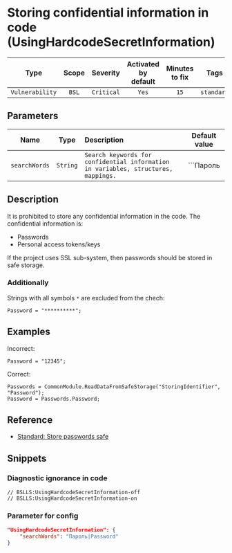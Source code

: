# Storing confidential information in code (UsingHardcodeSecretInformation)

| Type | Scope | Severity | Activated<br/>by default | Minutes<br/>to fix | Tags |
| :-: | :-: | :-: | :-: | :-: | :-: |
| `Vulnerability` | `BSL` | `Critical` | `Yes` | `15` | `standard` |

## Parameters 

| Name | Type | Description | Default value |
| :-: | :-: | :-- | :-: |
| `searchWords` | `String` | ```Search keywords for confidential information in variables, structures, mappings.``` | ```Пароль|Password``` |

<!-- Блоки выше заполняются автоматически, не трогать -->
## Description

It is prohibited to store any confidential information in the code. The confidential information is:

- Passwords
- Personal access tokens/keys

If the project uses SSL sub-system, then passwords should be stored in safe storage.

### Additionally

Strings with all symbols `*` are excluded from the chech:

```bsl
Password = "**********";
```

## Examples

Incorrect:

```bsl
Password = "12345";
```

Correct:

```bsl
Passwords = CommonModule.ReadDataFromSafeStorage("StoringIdentifier", "Password");
Password = Passwords.Password;
```

## Reference

- [Standard: Store passwords safe](https://its.1c.ru/db/v8std#content:740:hdoc)

## Snippets

<!-- Блоки ниже заполняются автоматически, не трогать -->
### Diagnostic ignorance in code

```bsl
// BSLLS:UsingHardcodeSecretInformation-off
// BSLLS:UsingHardcodeSecretInformation-on
```

### Parameter for config

```json
"UsingHardcodeSecretInformation": {
    "searchWords": "Пароль|Password"
}
```
